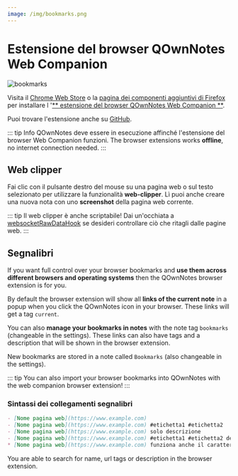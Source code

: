 ```yaml
---
image: /img/bookmarks.png
---
```


# Estensione del browser QOwnNotes Web Companion

![bookmarks](/img/bookmarks.png)

Visita il [Chrome Web Store](https://chrome.google.com/webstore/detail/qownnotes-web-companion/pkgkfnampapjbopomdpnkckbjdnpkbkp) o la [pagina dei componenti aggiuntivi di Firefox](https://addons.mozilla.org/firefox/addon/qownnotes-web-companion) per installare l '[** estensione del browser QOwnNotes Web Companion **](https://github.com/qownnotes/web-companion/).

Puoi trovare l'estensione anche su [GitHub](https://github.com/qownnotes/web-companion/).

::: tip Info
QOwnNotes deve essere in esecuzione affinché l'estensione del browser Web Companion funzioni. The browser extensions works **offline**, no internet connection needed.
:::

## Web clipper

Fai clic con il pulsante destro del mouse su una pagina web o sul testo selezionato per utilizzare la funzionalità **web-clipper**. Lì puoi anche creare una nuova nota con uno **screenshot** della pagina web corrente.

::: tip
Il web clipper è anche scriptabile! Dai un'occhiata a [websocketRawDataHook](../scripting/hooks.md#websocketrawdatahook) se desideri controllare ciò che ritagli dalle pagine web.
:::

## Segnalibri

If you want full control over your browser bookmarks and **use them across different browsers and operating systems** then the QOwnNotes browser extension is for you.

By default the browser extension will show all **links of the current note** in a popup when you click the QOwnNotes icon in your browser. These links will get a tag `current`.

You can also **manage your bookmarks in notes** with the note tag `bookmarks` (changeable in the settings). These links can also have tags and a description that will be shown in the browser extension.

New bookmarks are stored in a note called `Bookmarks` (also changeable in the settings).

::: tip
You can also import your browser bookmarks into QOwnNotes with the web companion browser extension!
:::

### Sintassi dei collegamenti segnalibri

```markdown
- [Nome pagina web](https://www.example.com)
- [Nome pagina web](https://www.example.com) #etichetta1 #etichetta2
- [Nome pagina web](https://www.example.com) solo descrizione
- [Nome pagina web](https://www.example.com) #etichetta1 #etichetta2 descrizione e etichette
* [Nome pagina web](https://www.example.com) funziona anche il carattere lista alternativo
```

You are able to search for name, url tags or description in the browser extension.
